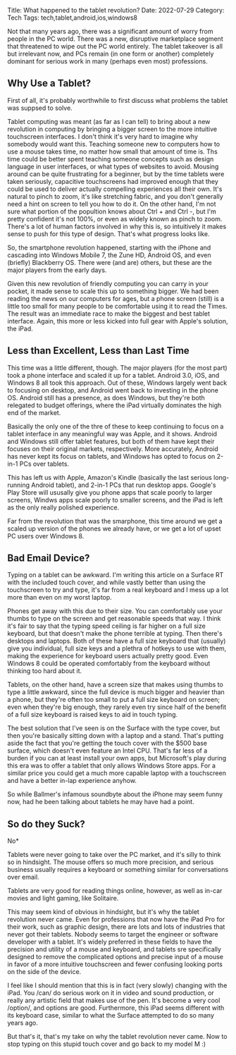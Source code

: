 Title: What happened to the tablet revolution?
Date: 2022-07-29
Category: Tech
Tags: tech,tablet,android,ios,windows8

Not that many years ago, there was a significant amount of worry from people in the PC world. There was a new, disruptive marketplace segment that threatened to wipe out the PC world entirely. The tablet takeover is all but irrelevant now, and PCs remain (in one form or another) completely dominant for serious work in many (perhaps even most) professions.

## Why Use a Tablet?

First of all, it's probably worthwhile to first discuss what problems the tablet was suppsed to solve.

Tablet computing was meant (as far as I can tell) to bring about a new revolution in computing by bringing a bigger screen to the more intuitive touchscreen interfaces. I don't think it's very hard to imagine why somebody would want this. Teaching someone new to computers how to use a mouse takes time, no matter how small that amount of time is. Ths time could be better spent teaching someone concepts such as design language in user interfaces, or what types of websites to avoid. Mousing around can be quite frustrating for a beginner, but by the time tablets were taken seriously, capacitive touchscreens had improved enough that they could be used to deliver actually compelling experiences all their own. It's natural to pinch to zoom, it's like stretching fabric, and you don't generally need a hint on screen to tell you how to do it. On the other hand, I'm not sure what portion of the popultion knows about Ctrl + and Ctrl -, but I'm pretty confident it's not 100%, or even as widely known as pinch to zoom. There's a lot of human factors involved in why this is, so intuitively it makes sense to push for this type of design. That's what progress looks like.

So, the smartphone revolution happened, starting with the iPhone and cascading into Windows Mobile 7, the Zune HD, Android OS, and even (briefly) Blackberry OS. There were (and are) others, but these are the major players from the early days.

Given this new revolution of friendly computing you can carry in your pocket, it made sense to scale this up to something bigger. We had been reading the news on our computers for ages, but a phone screen (still) is a little too small for many people to be comfortable using it to read the Times. The result was an immediate race to make the biggest and best tablet interface. Again, this more or less kicked into full gear with Apple's solution, the iPad.

## Less than Excellent, Less than Last Time

This time was a little different, though. The major players (for the most part) took a phone interface and scaled it up for a tablet. Android 3.0, iOS, and Windows 8 all took this approach. Out of these, Windows largely went back to focusing on desktop, and Android went back to investing in the phone OS. Android still has a presence, as does Windows, but they're both relegated to budget offerings, where the iPad virtually dominates the high end of the market.

Basically the only one of the thre of these to keep continuing to focus on a tablet interface in any meaningful way was Apple, and it shows. Android and Windows still offer tablet features, but both of them have kept their focuses on their original markets, respectively. More accurately, Android has never kept its focus on tablets, and Windows has opted to focus on 2-in-1 PCs over tablets.

This has left us with Apple, Amazon's Kindle (basically the last serious long-running Android tablet), and 2-in-1 PCs that run desktop apps. Google's Play Store will ususally give you phone apps that scale poorly to larger screens, Windws apps scale poorly to smaller screens, and the iPad is left as the only really polished experience.

Far from the revolution that was the smarphone, this time around we get a scaled up version of the phones we already have, or we get a lot of upset PC users over Windows 8.

## Bad Email Device?

Typing on a tablet can be awkward. I'm writing this article on a Surface RT with the included touch cover, and while vastly better than using the touchscreen to try and type, it's far from a real keyboard and I mess up a lot more than even on my worst laptop.

Phones get away with this due to their size. You can comfortably use your thumbs to type on the screen and get reasonable speeds that way. I think it's fair to say that the typing speed ceiling is far higher on a full size keyboard, but that doesn't make the phone terrible at typing. Then there's desktops and laptops. Both of these have a full size keyboard that (usually) give you individual, full size keys and a plethra of hotkeys to use with them, making the experience for keyboard users actually pretty good. Even Windows 8 could be operated comfortably from the keyboard without thinking too hard about it.

Tablets, on the other hand, have a screen size that makes using thumbs to type a little awkward, since the full device is much bigger and heavier than a phone, but they're often too small to put a full size keyboard on screen; even when they're big enough, they rarely even try since half of the benefit of a full size keyboard is raised keys to aid in touch typing.

The best solution that I've seen is on the Surface with the type cover, but then you're basically sitting down with a laptop and a stand. That's putting aside the fact that you're getting the touch cover with the $500 base surface, which doesn't even feature an Intel CPU. That's far less of a burden if you can at least install your own apps, but Microsoft's play during this era was to offer a tablet that only allows Windows Store apps. For a similar price you could get a much more capable laptop with a touchscreen and have a better in-lap experience anyhow.

So while Ballmer's infamous soundbyte about the iPhone may seem funny now, had he been talking about tablets he may have had a point.

## So do they Suck?

No*

Tablets were never going to take over the PC market, and it's silly to think so in hindsight. The mouse offers so much more precision, and serious business usually requires a keyboard or something similar for conversations over email.

Tablets are very good for reading things online, however, as well as in-car movies and light gaming, like Solitaire.

This may seem kind of obvious in hindsight, but it's why the tablet revolution never came. Even for professions that now have the iPad Pro for their work, such as graphic design, there are lots and lots of industries that never got their tablets. Nobody seems to target the engineer or software developer with a tablet. It's widely preferred in these fields to have the precision and utility of a mouse and keyboard, and tablets sre specifically designed to remove the complicated options and precise input of a mouse in favor of a more intuitive touchscreen and fewer confusing looking ports on the side of the device.

I feel like I should mention that this is in fact (very slowly) changing with the iPad. You /can/ do serious work on it in video and sound production, or really any artistic field that makes use of the pen. It's become a very cool /option/, and options are good. Furthermore, this iPad seems different with its keyboard case, similar to what the Surface attempted to do so many years ago.

But that's it, that's my take on why the tablet revolution never came. Now to stop typing on this stupid touch cover and go back to my model M :)
